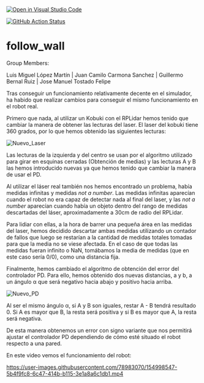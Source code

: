 [![Open in Visual Studio Code](https://classroom.github.com/assets/open-in-vscode-f059dc9a6f8d3a56e377f745f24479a46679e63a5d9fe6f495e02850cd0d8118.svg)](https://classroom.github.com/online_ide?assignment_repo_id=6883153&assignment_repo_type=AssignmentRepo)

[![GitHub Action
Status](https://github.com/Docencia-fmrico/follow-wall-grupo-dia-libre/workflows/main/badge.svg)](https://github.com/Docencia-fmrico/follow-wall-grupo-dia-libre)


# follow_wall

Group Members:

Luis Miguel López Martín |
Juan Camilo Carmona Sanchez |
Guillermo Bernal Ruiz |
Jose Manuel Tostado Felipe

Tras conseguir un funcionamiento relativamente decente en el simulador, ha habido que realizar cambios para conseguir el mismo funcionamiento en el robot real.

Primero que nada, al utilizar un Kobuki con el RPLidar hemos tenido que cambiar la manera de obtener las lecturas del laser. El laser del kobuki tiene 360 grados, por lo que hemos obtenido las siguientes lecturas:

![Nuevo_Laser](https://user-images.githubusercontent.com/78983070/154996376-ccd54ae5-3a5f-4a14-8e41-2305d022eb05.png)

Las lecturas de la izquierda y del centro se usan por el algoritmo utilizado para girar en esquinas cerradas (Obtención de medias) y las lecturas A y B las hemos introducido nuevas ya que hemos tenido que cambiar la manera de usar el PD.

Al utilizar el láser real también nos hemos encontrado un problema, había medidas infinitas y medidas _not a number_. Las medidas infinitas aparecían cuando el robot no era capaz de detectar nada al final del laser, y las _not a number_ aparecían cuando había un objeto dentro del rango de medidas descartadas del láser, aproximadamente a 30cm de radio del RPLidar. 

Para lidiar con ellas, a la hora de barrer una pequeña área en las medidas del laser, hemos decidido descartar ambas medidas utilizando un contador de fallos que luego se restarían a la cantidad de medidas totales tomadas para que la media no se viese afectada. En el caso de que todas las medidas fueran infinito o NaN, tomábamos la media de medidas (que en este caso sería 0/0), como una distancia fija.

Finalmente, hemos cambiado el algoritmo de obtención del error del controlador PD. Para ello, hemos obtenido dos nuevas distancias, a y b, a un ángulo α que será negativo hacia abajo y positivo hacia arriba.

![Nuevo_PD](https://user-images.githubusercontent.com/78983070/154997515-581e8d5c-03a6-40af-ab67-2c5510baeb5c.png)

Al ser el mismo ángulo α, si A y B son iguales, restar A - B tendrá resultado 0. Si A es mayor que B, la resta será positiva y si B es mayor que A, la resta será negativa.

De esta manera obtenemos un error con signo variante que nos permitirá ajustar el controlador PD dependiendo de cómo esté situado el robot respecto a una pared.

En este video vemos el funcionamiento del robot:

https://user-images.githubusercontent.com/78983070/154998547-5b4f9fc8-6c47-414b-b115-3e1a8a6c1db1.mp4

